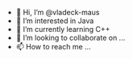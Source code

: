 - 👋 Hi, I’m @vladeck-maus
- 👀 I’m interested in Java
- 🌱 I’m currently learning C++
- 💞️ I’m looking to collaborate on ...
- 📫 How to reach me ...

<!---
vladeck-maus/vladeck-maus is a ✨ special ✨ repository because its `README.md` (this file) appears on your GitHub profile.
You can click the Preview link to take a look at your changes.
--->
